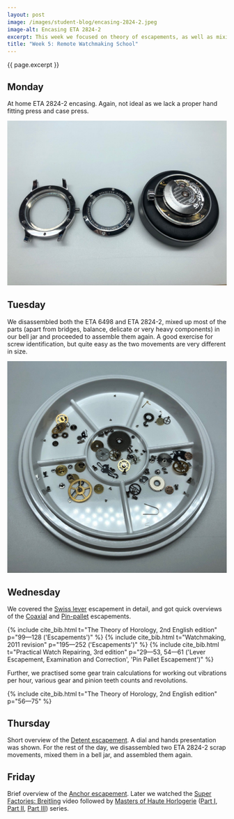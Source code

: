 ```yaml
---
layout: post
image: /images/student-blog/encasing-2824-2.jpeg
image-alt: Encasing ETA 2824-2
excerpt: This week we focused on theory of escapements, as well as mixing up different movements and assembling them again.
title: "Week 5: Remote Watchmaking School"
---
```


{{ page.excerpt }}

## Monday
At home ETA 2824-2 encasing. Again, not ideal as we lack a proper hand fitting press and case press.

![Encasing ETA 2824-2](/images/student-blog/encasing-2824-2.jpeg)

## Tuesday
We disassembled both the ETA 6498 and ETA 2824-2, mixed up most of the parts (apart from bridges, balance, delicate or very heavy components) in our bell jar and proceeded to assemble them again. A good exercise for screw identification, but quite easy as the two movements are very different in size.

![Mixed ETA 6498 and ETA 2824-2](/images/student-blog/mixed-eta-6498-eta-2824-2.jpeg)

## Wednesday
We covered the [Swiss lever](https://en.wikipedia.org/wiki/Lever_escapement) escapement in detail, and got quick overviews of the [Coaxial](https://en.wikipedia.org/wiki/Coaxial_escapement) and [Pin-pallet](https://en.wikipedia.org/wiki/Pin-pallet_escapement) escapements.

{% include cite_bib.html t="The Theory of Horology, 2nd English edition" p="99—128 ('Escapements')" %}
{% include cite_bib.html t="Watchmaking, 2011 revision" p="195—252 ('Escapements')" %}
{% include cite_bib.html t="Practical Watch Repairing, 3rd edition" p="29—53, 54—61 ('Lever Escapement, Examination and Correction', 'Pin Pallet Escapement')" %}

Further, we practised some gear train calculations for working out vibrations per hour, various gear and pinion teeth counts and revolutions.

{% include cite_bib.html t="The Theory of Horology, 2nd English edition" p="56—75" %}

## Thursday
Short overview of the [Detent escapement](https://www.youtube.com/watch?v=JSNDjuKPdng). A dial and hands presentation was shown. For the rest of the day, we disassembled two ETA 2824-2 scrap movements, mixed them in a bell jar, and assembled them again.

## Friday
Brief overview of the [Anchor escapement](https://en.wikipedia.org/wiki/Anchor_escapement). Later we watched the [Super Factories: Breitling](https://www.youtube.com/watch?v=VaCgmeP1n2s) video followed by [Masters of Haute Horlogerie](https://www.hautehorlogerie.org/en/the-foundation/fhh-publications-and-dvds/dvd/) ([Part I](https://www.youtube.com/watch?v=IqcvPEd1SCs), [Part II](https://www.youtube.com/watch?v=XzMa2SzFKuw), [Part III](https://www.youtube.com/watch?v=1gUt4fX6Vts)) series.
